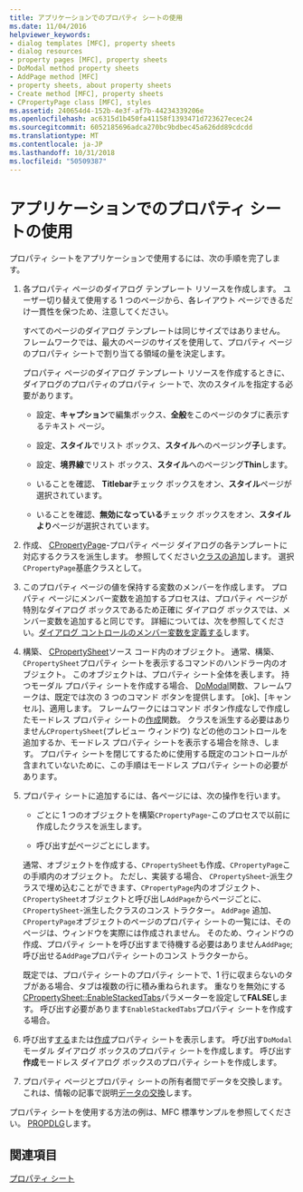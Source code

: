 ```yaml
---
title: アプリケーションでのプロパティ シートの使用
ms.date: 11/04/2016
helpviewer_keywords:
- dialog templates [MFC], property sheets
- dialog resources
- property pages [MFC], property sheets
- DoModal method property sheets
- AddPage method [MFC]
- property sheets, about property sheets
- Create method [MFC], property sheets
- CPropertyPage class [MFC], styles
ms.assetid: 240654d4-152b-4e3f-af7b-44234339206e
ms.openlocfilehash: ac6315d1b450fa41158f1393471d723627ecec24
ms.sourcegitcommit: 6052185696adca270bc9bdbec45a626dd89cdcdd
ms.translationtype: MT
ms.contentlocale: ja-JP
ms.lasthandoff: 10/31/2018
ms.locfileid: "50509387"
---
```

# <a name="using-property-sheets-in-your-application"></a>アプリケーションでのプロパティ シートの使用

プロパティ シートをアプリケーションで使用するには、次の手順を完了します。

1. 各プロパティ ページのダイアログ テンプレート リソースを作成します。 ユーザー切り替えて使用する 1 つのページから、各レイアウト ページできるだけ一貫性を保つため、注意してください。

   すべてのページのダイアログ テンプレートは同じサイズではありません。 フレームワークでは、最大のページのサイズを使用して、プロパティ ページのプロパティ シートで割り当てる領域の量を決定します。

   プロパティ ページのダイアログ テンプレート リソースを作成するときに、ダイアログのプロパティのプロパティ シートで、次のスタイルを指定する必要があります。

   - 設定、**キャプション**で編集ボックス、**全般**をこのページのタブに表示するテキスト ページ。

   - 設定、**スタイル**でリスト ボックス、**スタイル**へのページング**子**します。

   - 設定、**境界線**でリスト ボックス、**スタイル**へのページング**Thin**します。

   - いることを確認、 **Titlebar**チェック ボックスをオン、**スタイル**ページが選択されています。

   - いることを確認、**無効になっている**チェック ボックスをオン、**スタイルより**ページが選択されています。

1. 作成、 [CPropertyPage](../mfc/reference/cpropertypage-class.md)-プロパティ ページ ダイアログの各テンプレートに対応するクラスを派生します。 参照してください[クラスの追加](../ide/adding-a-class-visual-cpp.md)します。 選択`CPropertyPage`基底クラスとして。

1. このプロパティ ページの値を保持する変数のメンバーを作成します。 プロパティ ページにメンバー変数を追加するプロセスは、プロパティ ページが特別なダイアログ ボックスであるため正確に ダイアログ ボックスでは、メンバー変数を追加すると同じです。 詳細については、次を参照してください。[ダイアログ コントロールのメンバー変数を定義する](../windows/defining-member-variables-for-dialog-controls.md)します。

1. 構築、 [CPropertySheet](../mfc/reference/cpropertysheet-class.md)ソース コード内のオブジェクト。 通常、構築、`CPropertySheet`プロパティ シートを表示するコマンドのハンドラー内のオブジェクト。 このオブジェクトは、プロパティ シート全体を表します。 持つモーダル プロパティ シートを作成する場合、 [DoModal](../mfc/reference/cpropertysheet-class.md#domodal)関数、フレームワークは、既定では次の 3 つのコマンド ボタンを提供します。 [ok]、[キャンセル]、適用します。 フレームワークにはコマンド ボタン作成なしで作成したモードレス プロパティ シートの[作成](../mfc/reference/cpropertysheet-class.md#create)関数。 クラスを派生する必要はありません`CPropertySheet`(プレビュー ウィンドウ) などの他のコントロールを追加するか、モードレス プロパティ シートを表示する場合を除き、します。 プロパティ シートを閉じてするために使用する既定のコントロールが含まれていないために、この手順はモードレス プロパティ シートの必要があります。

1. プロパティ シートに追加するには、各ページには、次の操作を行います。

   - ごとに 1 つのオブジェクトを構築`CPropertyPage`-このプロセスで以前に作成したクラスを派生します。

   - 呼び出す[が](../mfc/reference/cpropertysheet-class.md#addpage)ページごとにします。

   通常、オブジェクトを作成する、`CPropertySheet`も作成、`CPropertyPage`この手順内のオブジェクト。 ただし、実装する場合、 `CPropertySheet`-派生クラスで埋め込むことができます、`CPropertyPage`内のオブジェクト、`CPropertySheet`オブジェクトと呼び出し`AddPage`からページごとに、 `CPropertySheet`-派生したクラスのコンス トラクター。 `AddPage` 追加、`CPropertyPage`オブジェクトのページのプロパティ シートの一覧には、そのページは、ウィンドウを実際には作成されません。 そのため、ウィンドウの作成、プロパティ シートを呼び出すまで待機する必要はありません`AddPage`; 呼び出せる`AddPage`プロパティ シートのコンス トラクターから。

   既定では、プロパティ シートのプロパティ シートで、1 行に収まらないのタブがある場合、タブは複数の行に積み重ねられます。 重なりを無効にする[CPropertySheet::EnableStackedTabs](../mfc/reference/cpropertysheet-class.md#enablestackedtabs)パラメーターを設定して**FALSE**します。 呼び出す必要があります`EnableStackedTabs`プロパティ シートを作成する場合。

1. 呼び出す[する](../mfc/reference/cpropertysheet-class.md#domodal)または[作成](../mfc/reference/cpropertysheet-class.md#create)プロパティ シートを表示します。 呼び出す`DoModal`モーダル ダイアログ ボックスのプロパティ シートを作成します。 呼び出す**作成**モードレス ダイアログ ボックスのプロパティ シートを作成します。

1. プロパティ ページとプロパティ シートの所有者間でデータを交換します。 これは、情報の記事で説明[データの交換](../mfc/exchanging-data.md)します。

プロパティ シートを使用する方法の例は、MFC 標準サンプルを参照してください。 [PROPDLG](../visual-cpp-samples.md)します。

## <a name="see-also"></a>関連項目

[プロパティ シート](../mfc/property-sheets-mfc.md)

